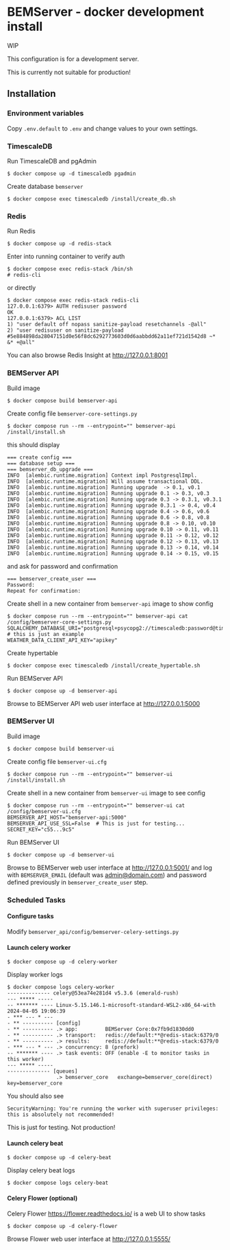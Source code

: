 # BEMServer - docker development install

WIP

This configuration is for a development server.

This is currently not suitable for production!

## Installation

### Environment variables

Copy `.env.default` to `.env` and change values to your own settings.

### TimescaleDB

Run TimescaleDB and pgAdmin

    $ docker compose up -d timescaledb pgadmin

Create database `bemserver`

    $ docker compose exec timescaledb /install/create_db.sh

### Redis

Run Redis

    $ docker compose up -d redis-stack

Enter into running container to verify auth

    $ docker compose exec redis-stack /bin/sh
    # redis-cli

or directly

    $ docker compose exec redis-stack redis-cli
    127.0.0.1:6379> AUTH redisuser password
    OK
    127.0.0.1:6379> ACL LIST
    1) "user default off nopass sanitize-payload resetchannels -@all"
    2) "user redisuser on sanitize-payload #5e884898da28047151d0e56f8dc6292773603d0d6aabbdd62a11ef721d1542d8 ~* &* +@all"

You can also browse Redis Insight at http://127.0.0.1:8001

### BEMServer API

Build image

    $ docker compose build bemserver-api

Create config file `bemserver-core-settings.py`

    $ docker compose run --rm --entrypoint="" bemserver-api /install/install.sh

this should display

    === create config ===
    === database setup ===
    === bemserver_db_upgrade ===
    INFO  [alembic.runtime.migration] Context impl PostgresqlImpl.
    INFO  [alembic.runtime.migration] Will assume transactional DDL.
    INFO  [alembic.runtime.migration] Running upgrade  -> 0.1, v0.1
    INFO  [alembic.runtime.migration] Running upgrade 0.1 -> 0.3, v0.3
    INFO  [alembic.runtime.migration] Running upgrade 0.3 -> 0.3.1, v0.3.1
    INFO  [alembic.runtime.migration] Running upgrade 0.3.1 -> 0.4, v0.4
    INFO  [alembic.runtime.migration] Running upgrade 0.4 -> 0.6, v0.6
    INFO  [alembic.runtime.migration] Running upgrade 0.6 -> 0.8, v0.8
    INFO  [alembic.runtime.migration] Running upgrade 0.8 -> 0.10, v0.10
    INFO  [alembic.runtime.migration] Running upgrade 0.10 -> 0.11, v0.11
    INFO  [alembic.runtime.migration] Running upgrade 0.11 -> 0.12, v0.12
    INFO  [alembic.runtime.migration] Running upgrade 0.12 -> 0.13, v0.13
    INFO  [alembic.runtime.migration] Running upgrade 0.13 -> 0.14, v0.14
    INFO  [alembic.runtime.migration] Running upgrade 0.14 -> 0.15, v0.15

and ask for password and confirmation

    === bemserver_create_user ===
    Password:
    Repeat for confirmation:

Create shell in a new container from `bemserver-api` image to show config

    $ docker compose run --rm --entrypoint="" bemserver-api cat /config/bemserver-core-settings.py
    SQLALCHEMY_DATABASE_URI="postgresql+psycopg2://timescaledb:password@timescaledb:5432/bemserver"  # this is just an example
    WEATHER_DATA_CLIENT_API_KEY="apikey"

Create hypertable

    $ docker compose exec timescaledb /install/create_hypertable.sh

Run BEMServer API

    $ docker compose up -d bemserver-api

Browse to BEMServer API web user interface at http://127.0.0.1:5000

### BEMServer UI

Build image

    $ docker compose build bemserver-ui

Create config file `bemserver-ui.cfg`

    $ docker compose run --rm --entrypoint="" bemserver-ui /install/install.sh

Create shell in a new container from `bemserver-ui` image to see config

    $ docker compose run --rm --entrypoint="" bemserver-ui cat /config/bemserver-ui.cfg
    BEMSERVER_API_HOST="bemserver-api:5000"
    BEMSERVER_API_USE_SSL=False  # This is just for testing...
    SECRET_KEY="c55...9c5"

Run BEMServer UI

    $ docker compose up -d bemserver-ui

Browse to BEMServer web user interface at http://127.0.0.1:5001/ and log with `BEMSERVER_EMAIL` (default was admin@domain.com) and password defined previously in `bemserver_create_user` step.

### Scheduled Tasks

#### Configure tasks

Modify `bemserver_api/config/bemserver-celery-settings.py`

#### Launch celery worker

    $ docker compose up -d celery-worker

Display worker logs

    $ docker compose logs celery-worker
    -------------- celery@53ea74e281d4 v5.3.6 (emerald-rush)
    --- ***** -----
    -- ******* ---- Linux-5.15.146.1-microsoft-standard-WSL2-x86_64-with 2024-04-05 19:06:39
    - *** --- * ---
    - ** ---------- [config]
    - ** ---------- .> app:         BEMServer Core:0x7fb9d1830dd0
    - ** ---------- .> transport:   redis://default:**@redis-stack:6379/0
    - ** ---------- .> results:     redis://default:**@redis-stack:6379/0
    - *** --- * --- .> concurrency: 8 (prefork)
    -- ******* ---- .> task events: OFF (enable -E to monitor tasks in this worker)
    --- ***** -----
    -------------- [queues]
                    .> bemserver_core   exchange=bemserver_core(direct) key=bemserver_core

You should also see

    SecurityWarning: You're running the worker with superuser privileges: this is absolutely not recommended! 

This is just for testing. Not production!

#### Launch celery beat

    $ docker compose up -d celery-beat

Display celery beat logs

    $ docker compose logs celery-beat

#### Celery Flower (optional)

Celery Flower https://flower.readthedocs.io/ is a web UI to show tasks

    $ docker compose up -d celery-flower

Browse Flower web user interface at http://127.0.0.1:5555/
